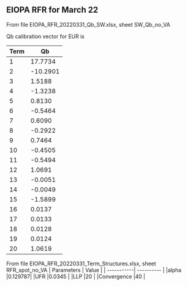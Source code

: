## EIOPA RFR for March 22

From file EIOPA_RFR_20220331_Qb_SW.xlsx, sheet SW_Qb_no_VA

Qb calibration vector for EUR is 

| Term       | Qb         | 
| -----------| ---------- | 
|1|	 17.7734| 
|2|	-10.2901| 
|3|	 1.5188| 
|4|	-1.3238| 
|5|	 0.8130| 
|6|	-0.5464| 
|7|	 0.6090| 
|8|	-0.2922| 
|9|	 0.7464| 
|10|	-0.4505| 
|11|	-0.5494| 
|12|	 1.0691| 
|13|	-0.0051| 
|14|	-0.0049| 
|15|	-1.5899| 
|16|	 0.0137| 
|17|	 0.0133| 
|18|	 0.0128| 
|19|	 0.0124| 
|20|	 1.0619|




From file EIOPA_RFR_20220331_Term_Structures.xlsx, sheet RFR_spot_no_VA
| Parameters  | Value     | 
| -----------| ---------- | 
|alpha	|0.129787|
|UFR	|0.0345 |
|LLP	|20 |
|Convergence	|40 |








